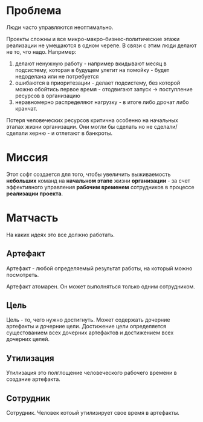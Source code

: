 # Проблема

Люди часто управляются неоптимально.

Проекты сложны и все микро-макро-бизнес-политические этажи реализации не умещаются в одном черепе. В связи с этим люди делают не то, что надо. Например:
1. делают ненужную работу - например вкидывают месяц в подсистему, которая в будущем улетит на помойку - будет недоделана или не потребуется
2. ошибаются в приоритезации - делает подсистему, без которой можно обойтись первое время - отодвигают запуск -> поступление ресурсов в организацию
3. неравномерно распределяют нагрузку - в итоге либо дрочат либо кранчат.

Потеря человеческих ресурсов критична особенно на начальных этапах жизни организации. Они могли бы сделать но не сделали/сделали херню - и отлетают в банкроты.

# Миссия

Этот софт создается для того, чтобы увеличить выживаемость **небольших** команд на **начальном этапе** жизни **организации** - за счет эффективного управления **рабочим временем** сотрудников в процессе **реализации проекта**.

# Матчасть
На каких идеях это все должно работать.

## Артефакт
Артефакт - любой определяемый результат работы, на который можно посмотреть.

Артефакт атомарен. Он может выполняться только одним сотрудником.

## Цель
Цель - то, чего нужно достигнуть. Может содержать дочерние артефакты и дочерние цели. Достижение цели определяется сущестованием всех дочерних артефактов и достижением всех дочерних целей.

## Утилизация
Утилизация это полглощение человеческого рабочего времени в создание артефакта.

## Сотрудник
Сотрудник. Человек котоый утилизирует свое время в артефакты.
